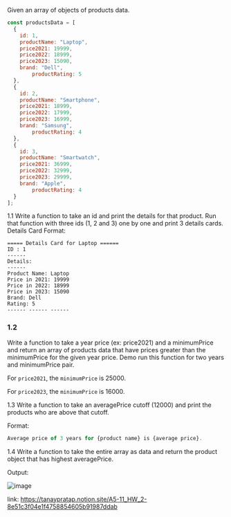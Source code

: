 Given an array of objects of products data.

```jsx
const productsData = [
  {
    id: 1,
    productName: "Laptop",
    price2021: 19999,
    price2022: 18999,
    price2023: 15090,
    brand: "Dell",
		productRating: 5
  },
  {
    id: 2,
    productName: "Smartphone",
    price2021: 18999,
    price2022: 17999,
    price2023: 16999,
    brand: "Samsung",
		productRating: 4
  },
  {
    id: 3,
    productName: "Smartwatch",
    price2021: 36999,
    price2022: 32999,
    price2023: 29999,
    brand: "Apple", 
		productRating: 4
  }
];
```

1.1 Write a function to take an id and print the details for that product. Run that function with three ids (1, 2 and 3) one by one and print 3 details cards.
Details Card Format:

```
===== Details Card for Laptop ======
ID : 1
------
Details:
------
Product Name: Laptop
Price in 2021: 19999
Price in 2022: 18999
Price in 2023: 15090
Brand: Dell
Rating: 5
------ ------ ------
```

### 1.2

Write a function to take a year price (ex: price2021) and a minimumPrice and return an array of products data that have prices greater than the minimumPrice for the given year price. Demo run this function for two years and minimumPrice pair.

For `price2021`, the `minimumPrice` is 25000.

For `price2023`, the `minimumPrice`  is 16000.

1.3 Write a function to take an averagePrice cutoff (12000) and print the products who are above that cutoff.

Format:

```jsx
Average price of 3 years for {product name} is {average price}.
```

1.4 Write a function to take the entire array as data and return the product object that has highest averagePrice.

Output:

![image](https://github.com/user-attachments/assets/3770354f-d11c-43b6-8b26-c77dbca06d46)

link: https://tanaypratap.notion.site/A5-11_HW_2-8e51c3f04e1f4758854605b91987ddab
